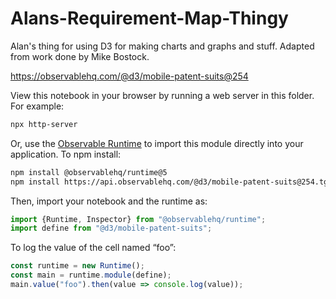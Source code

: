 # Alans-Requirement-Map-Thingy
Alan's thing for using D3 for making charts and graphs and stuff. 
Adapted from work done by Mike Bostock.

https://observablehq.com/@d3/mobile-patent-suits@254

View this notebook in your browser by running a web server in this folder. For
example:

~~~sh
npx http-server
~~~

Or, use the [Observable Runtime](https://github.com/observablehq/runtime) to
import this module directly into your application. To npm install:

~~~sh
npm install @observablehq/runtime@5
npm install https://api.observablehq.com/@d3/mobile-patent-suits@254.tgz?v=3
~~~

Then, import your notebook and the runtime as:

~~~js
import {Runtime, Inspector} from "@observablehq/runtime";
import define from "@d3/mobile-patent-suits";
~~~

To log the value of the cell named “foo”:

~~~js
const runtime = new Runtime();
const main = runtime.module(define);
main.value("foo").then(value => console.log(value));
~~~
